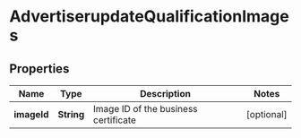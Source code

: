# AdvertiserupdateQualificationImages

## Properties
Name | Type | Description | Notes
------------ | ------------- | ------------- | -------------
**imageId** | **String** | Image ID of the business certificate |  [optional]
